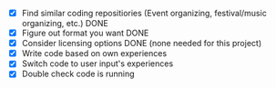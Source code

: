 - [x] Find similar coding repositiories (Event organizing, festival/music organizing, etc.) DONE
- [x] Figure out format you want DONE
- [x] Consider licensing options DONE (none needed for this project)
- [x] Write code based on own experiences
- [x] Switch code to user input's experiences
- [x] Double check code is running
